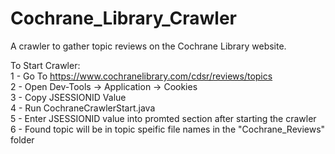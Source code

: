# Cochrane_Library_Crawler
A crawler to gather topic reviews on the Cochrane Library website.<br />

To Start Crawler:<br />
1 - Go To https://www.cochranelibrary.com/cdsr/reviews/topics<br />
2 - Open Dev-Tools -> Application -> Cookies<br />
3 - Copy JSESSIONID Value<br />
4 - Run CochraneCrawlerStart.java<br />
5 - Enter JSESSIONID value into promted section after starting the crawler<br />
6 - Found topic will be in topic speific file names in the "Cochrane_Reviews" folder
